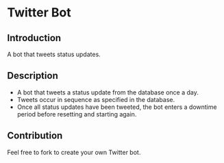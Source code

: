 # Twitter Bot

## Introduction

A bot that tweets status updates.

## Description

* A bot that tweets a status update from the database once a day.
* Tweets occur in sequence as specified in the database.
* Once all status updates have been tweeted, the bot enters a downtime period before resetting and starting again.

## Contribution

Feel free to fork to create your own Twitter bot.
